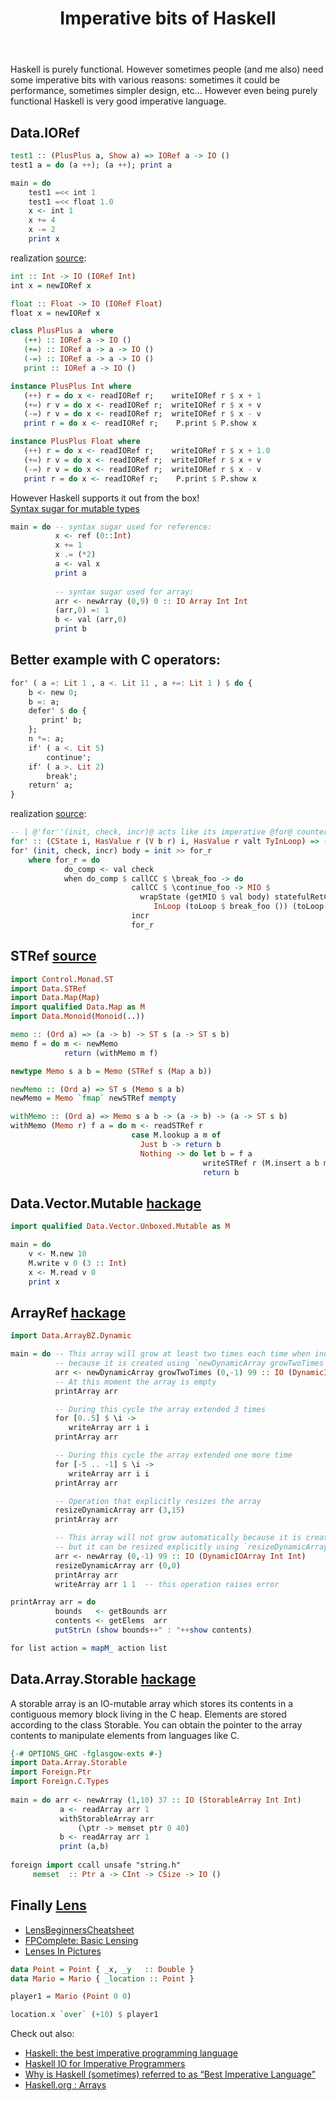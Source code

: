 ﻿---
title: Imperative bits of Haskell
---

Haskell is purely functional. However sometimes people (and me also) need some imperative bits with various reasons: sometimes it could be performance, sometimes simpler design, etc...
However even being purely functional Haskell is very good imperative language.

Data.IORef
----------

``` haskell
test1 :: (PlusPlus a, Show a) => IORef a -> IO ()
test1 a = do (a ++); (a ++); print a

main = do 
    test1 =<< int 1
    test1 =<< float 1.0
    x <- int 1
    x += 4
    x -= 2
    print x
```

realization [source](https://github.com/Heather/io-ref-tests/blob/master/src/Haskellplusplus.hs):

```haskell
int :: Int -> IO (IORef Int)
int x = newIORef x

float :: Float -> IO (IORef Float)
float x = newIORef x

class PlusPlus a  where
   (++) :: IORef a -> IO ()
   (+=) :: IORef a -> a -> IO ()
   (-=) :: IORef a -> a -> IO ()
   print :: IORef a -> IO ()

instance PlusPlus Int where
   (++) r = do x <- readIORef r;    writeIORef r $ x + 1
   (+=) r v = do x <- readIORef r;  writeIORef r $ x + v
   (-=) r v = do x <- readIORef r;  writeIORef r $ x - v
   print r = do x <- readIORef r;    P.print $ P.show x

instance PlusPlus Float where
   (++) r = do x <- readIORef r;    writeIORef r $ x + 1.0
   (+=) r v = do x <- readIORef r;  writeIORef r $ x + v
   (-=) r v = do x <- readIORef r;  writeIORef r $ x - v
   print r = do x <- readIORef r;    P.print $ P.show x
```

However Haskell supports it out from the box! <br/>
[Syntax sugar for mutable types](http://www.haskell.org/haskellwiki/Library/ArrayRef#Syntax_sugar_for_mutable_types)

``` haskell
main = do -- syntax sugar used for reference:
          x <- ref (0::Int)
          x += 1
          x .= (*2)
          a <- val x
          print a
 
          -- syntax sugar used for array:
          arr <- newArray (0,9) 0 :: IO Array Int Int
          (arr,0) =: 1
          b <- val (arr,0)
          print b
```

Better example with C operators:
--------------------------------

``` haskell
for' ( a =: Lit 1 , a <. Lit 11 , a +=: Lit 1 ) $ do {
    b <- new 0;
    b =: a;
    defer' $ do {
       print' b;
    };
    n *=: a;
    if' ( a <. Lit 5)
        continue';
    if' ( a >. Lit 2) 
        break';
    return' a;
}
```

realization [source](https://github.com/mmirman/ImperativeHaskell/blob/master/Control/Monad/Imperative/Internals.hs):

``` haskell
-- | @'for''(init, check, incr)@ acts like its imperative @for@ counterpart
for' :: (CState i, HasValue r (V b r) i, HasValue r valt TyInLoop) => (MIO i r irr1, V b r Bool, MIO i r irr2) -> valt () -> MIO i r ()
for' (init, check, incr) body = init >> for_r
    where for_r = do
            do_comp <- val check
            when do_comp $ callCC $ \break_foo -> do
                           callCC $ \continue_foo -> MIO $
                             wrapState (getMIO $ val body) statefulRetCont $ \inbod -> 
                                InLoop (toLoop $ break_foo ()) (toLoop $ continue_foo ()) (getReturn inbod)
                           incr
                           for_r
```

STRef [source](http://en.wikibooks.org/wiki/Haskell/Mutable_objects) 
--------------

``` haskell
import Control.Monad.ST
import Data.STRef
import Data.Map(Map)
import qualified Data.Map as M
import Data.Monoid(Monoid(..))

memo :: (Ord a) => (a -> b) -> ST s (a -> ST s b)
memo f = do m <- newMemo
            return (withMemo m f)

newtype Memo s a b = Memo (STRef s (Map a b))

newMemo :: (Ord a) => ST s (Memo s a b)
newMemo = Memo `fmap` newSTRef mempty

withMemo :: (Ord a) => Memo s a b -> (a -> b) -> (a -> ST s b)
withMemo (Memo r) f a = do m <- readSTRef r
                           case M.lookup a m of
                             Just b -> return b
                             Nothing -> do let b = f a
                                           writeSTRef r (M.insert a b m)
                                           return b
```

Data.Vector.Mutable [hackage](http://hackage.haskell.org/package/vector-0.9.1/docs/Data-Vector-Mutable.html)
-----------------------------

``` haskell
import qualified Data.Vector.Unboxed.Mutable as M

main = do
    v <- M.new 10
    M.write v 0 (3 :: Int)
    x <- M.read v 0
    print x
```

ArrayRef [hackage](http://hackage.haskell.org/package/ArrayRef-0.1.3.1/src/Examples/Array/Dynamic.hs)
------------------

``` haskell
import Data.ArrayBZ.Dynamic

main = do -- This array will grow at least two times each time when index is out of bounds,
          -- because it is created using `newDynamicArray growTwoTimes`
          arr <- newDynamicArray growTwoTimes (0,-1) 99 :: IO (DynamicIOArray Int Int)
          -- At this moment the array is empty
          printArray arr

          -- During this cycle the array extended 3 times
          for [0..5] $ \i ->
             writeArray arr i i
          printArray arr

          -- During this cycle the array extended one more time
          for [-5 .. -1] $ \i ->
             writeArray arr i i
          printArray arr

          -- Operation that explicitly resizes the array
          resizeDynamicArray arr (3,15)
          printArray arr

          -- This array will not grow automatically because it is created using `newArray`,
          -- but it can be resized explicitly using `resizeDynamicArray`
          arr <- newArray (0,-1) 99 :: IO (DynamicIOArray Int Int)
          resizeDynamicArray arr (0,0)
          printArray arr
          writeArray arr 1 1  -- this operation raises error

printArray arr = do
          bounds   <- getBounds arr
          contents <- getElems  arr
          putStrLn (show bounds++" : "++show contents)

for list action = mapM_ action list
```

Data.Array.Storable [hackage](http://www.haskell.org/ghc/docs/latest/html/libraries/array/Data-Array-Storable.html)
-----------------------------

A storable array is an IO-mutable array which stores its contents in a contiguous memory block living in the C heap. Elements are stored according to the class Storable. You can obtain the pointer to the array contents to manipulate elements from languages like C.

``` haskell
{-# OPTIONS_GHC -fglasgow-exts #-}
import Data.Array.Storable
import Foreign.Ptr
import Foreign.C.Types
 
main = do arr <- newArray (1,10) 37 :: IO (StorableArray Int Int)
           a <- readArray arr 1
           withStorableArray arr 
               (\ptr -> memset ptr 0 40)
           b <- readArray arr 1
           print (a,b)
 
foreign import ccall unsafe "string.h" 
     memset  :: Ptr a -> CInt -> CSize -> IO ()
```

Finally [Lens](http://hackage.haskell.org/package/lens-1.7/docs/Control-Lens-Setter.html)
--------------

 - [LensBeginnersCheatsheet](http://www.haskell.org/haskellwiki/LensBeginnersCheatsheet)
 - [FPComplete: Basic Lensing](https://www.fpcomplete.com/school/to-infinity-and-beyond/pick-of-the-week/basic-lensing)
 - [Lenses In Pictures](http://adit.io/posts/2013-07-22-lenses-in-pictures.html)
 
``` haskell
data Point = Point { _x, _y   :: Double }
data Mario = Mario { _location :: Point }

player1 = Mario (Point 0 0)

location.x `over` (+10) $ player1
```

Check out also:

 - [Haskell: the best imperative programming language](http://code.haskell.org/~slyfox/2014-04-27-haskell-intro.pdf)
 - [Haskell IO for Imperative Programmers](http://www.haskell.org/haskellwiki/Haskell_IO_for_Imperative_Programmers)
 - [Why is Haskell (sometimes) referred to as “Best Imperative Language”](http://stackoverflow.com/questions/6622524/why-is-haskell-sometimes-referred-to-as-best-imperative-language)
 - [Haskell.org : Arrays](http://www.haskell.org/haskellwiki/Modern_array_libraries)
